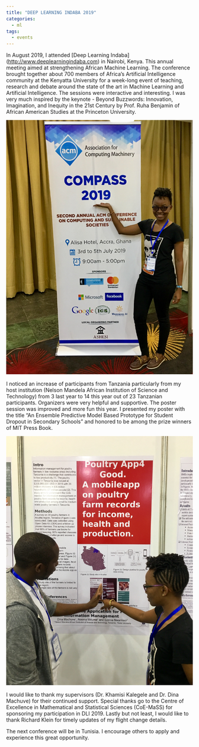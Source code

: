 ```yaml
---
title: "DEEP LEARNING INDABA 2019"
categories:
  - ml
tags:
  - events
---
```

In August 2019, I attended [Deep Learning Indaba] (http://www.deeplearningindaba.com) in Nairobi, Kenya. This annual meeting aimed at strengthening African Machine Learning. The conference brought together about 700 members of Africa’s Artificial Intelligence community at the Kenyatta University for a week-long event of teaching, research and debate around the state of the art in Machine Learning and Artificial Intelligence. The sessions were interactive and interesting. I was very much inspired by the keynote - Beyond Buzzwords: Innovation, Imagination, and Inequity in the 21st Century by Prof. Ruha Benjamin of African American Studies at the Princeton University.  

<img src="/assets/images/accra1.jpg" class="align-center" alt="">  

I noticed an increase of participants from Tanzania particularly from my host institution (Nelson Mandela African Institution of Science and Technology) from 3 last year to 14 this year out of 23 Tanzanian participants. Organizers were very helpful and supportive. The poster session was improved and more fun this year. I presented my poster with the title “An Ensemble Predictive Model Based Prototype for Student Dropout in Secondary Schools” and honored to be among the prize winners of MIT Press Book.

<img src="/assets/images/accra2.jpg" class="align-center" alt=""> 

I would like to thank my supervisors (Dr. Khamisi Kalegele and Dr. Dina Machuve) for their continued support. Special thanks go to the Centre of Excellence in Mathematical and Statistical Sciences (CoE-MaSS) for sponsoring my participation in DLI 2019. Lastly but not least, I would like to thank Richard Klein for timely updates of my flight change details. 
 
The next conference will be in Tunisia. I encourage others to apply and experience this great opportunity. 
